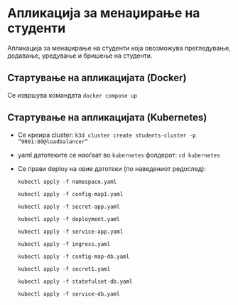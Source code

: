 # Апликација за менаџирање на студенти

Aпликација за менаџирање на студенти која овозможува прегледување, додавање, уредување и бришење на студенти.

## Стартување на апликацијата (Docker)

  Се извршува командата `docker compose up`

## Стартување на апликацијата (Kubernetes)

  - Се креира cluster: `k3d cluster create students-cluster -p “9091:80@loadbalancer“`
  - yaml датотеките се наоѓаат во `kubernetes` фолдерот: `cd kubernetes`
  - Се прави deploy на овие датотеки (по наведениот редослед):
    
    `kubectl apply -f namespace.yaml`
    
    `kubectl apply -f config-map1.yaml`
    
    `kubectl apply -f secret-app.yaml`
    
    `kubectl apply -f deployment.yaml`
    
    `kubectl apply -f service-app.yaml`
    
    `kubectl apply -f ingress.yaml`
    
    `kubectl apply -f config-map-db.yaml`
    
    `kubectl apply -f secret1.yaml`
    
    `kubectl apply -f statefulset-db.yaml`
    
    `kubectl apply -f service-db.yaml`
    
